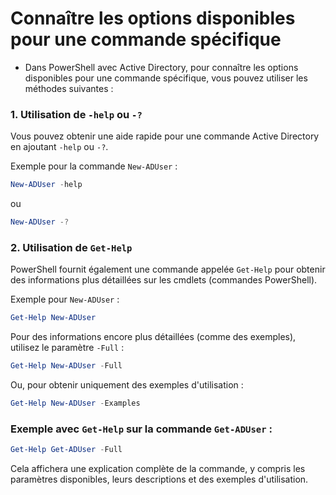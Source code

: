 # Connaître les options disponibles pour une commande spécifique

- Dans PowerShell avec Active Directory, pour connaître les options disponibles pour une commande spécifique, vous pouvez utiliser les méthodes suivantes :

### 1. Utilisation de `-help` ou `-?`
Vous pouvez obtenir une aide rapide pour une commande Active Directory en ajoutant `-help` ou `-?`.

Exemple pour la commande `New-ADUser` :
```powershell
New-ADUser -help
```
ou
```powershell
New-ADUser -?
```

### 2. Utilisation de `Get-Help`
PowerShell fournit également une commande appelée `Get-Help` pour obtenir des informations plus détaillées sur les cmdlets (commandes PowerShell).

Exemple pour `New-ADUser` :
```powershell
Get-Help New-ADUser
```

Pour des informations encore plus détaillées (comme des exemples), utilisez le paramètre `-Full` :
```powershell
Get-Help New-ADUser -Full
```

Ou, pour obtenir uniquement des exemples d'utilisation :
```powershell
Get-Help New-ADUser -Examples
```

### Exemple avec `Get-Help` sur la commande `Get-ADUser` :
```powershell
Get-Help Get-ADUser -Full
```

Cela affichera une explication complète de la commande, y compris les paramètres disponibles, leurs descriptions et des exemples d'utilisation.
